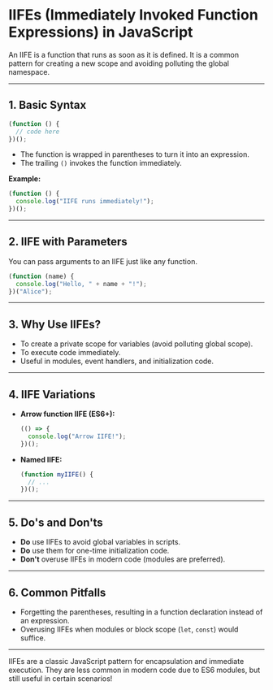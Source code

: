# IIFEs (Immediately Invoked Function Expressions) in JavaScript

An IIFE is a function that runs as soon as it is defined. It is a common pattern for creating a new scope and avoiding polluting the global namespace.

---

## 1. Basic Syntax

```js
(function () {
  // code here
})();
```

- The function is wrapped in parentheses to turn it into an expression.
- The trailing `()` invokes the function immediately.

**Example:**

```js
(function () {
  console.log("IIFE runs immediately!");
})();
```

---

## 2. IIFE with Parameters

You can pass arguments to an IIFE just like any function.

```js
(function (name) {
  console.log("Hello, " + name + "!");
})("Alice");
```

---

## 3. Why Use IIFEs?

- To create a private scope for variables (avoid polluting global scope).
- To execute code immediately.
- Useful in modules, event handlers, and initialization code.

---

## 4. IIFE Variations

- **Arrow function IIFE (ES6+):**
  ```js
  (() => {
    console.log("Arrow IIFE!");
  })();
  ```
- **Named IIFE:**
  ```js
  (function myIIFE() {
    // ...
  })();
  ```

---

## 5. Do's and Don'ts

- **Do** use IIFEs to avoid global variables in scripts.
- **Do** use them for one-time initialization code.
- **Don't** overuse IIFEs in modern code (modules are preferred).

---

## 6. Common Pitfalls

- Forgetting the parentheses, resulting in a function declaration instead of an expression.
- Overusing IIFEs when modules or block scope (`let`, `const`) would suffice.

---

IIFEs are a classic JavaScript pattern for encapsulation and immediate execution. They are less common in modern code due to ES6 modules, but still useful in certain scenarios!
